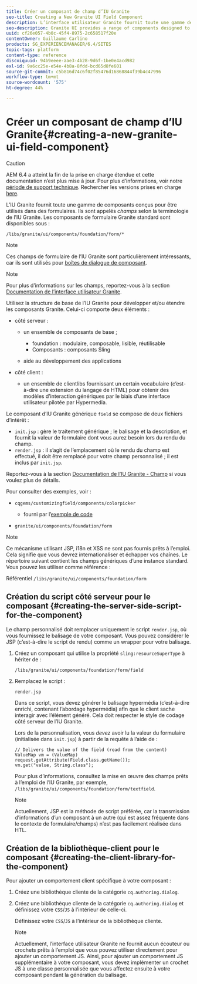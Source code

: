 ```yaml
---
title: Créer un composant de champ d’IU Granite
seo-title: Creating a New Granite UI Field Component
description: L’interface utilisateur Granite fournit toute une gamme de composants conçus pour être utilisés dans les formulaires, appelés champs.
seo-description: Granite UI provides a range of components designed to be used in forms, called fields
uuid: cf26e057-4b0c-45f4-8975-2c658517f20e
contentOwner: Guillaume Carlino
products: SG_EXPERIENCEMANAGER/6.4/SITES
topic-tags: platform
content-type: reference
discoiquuid: 94b9eeee-aae3-4b28-9d6f-1be0e4acd982
exl-id: 9a6cc25e-e54e-4b8a-8fdd-bcd65d8fe601
source-git-commit: c5b816d74c6f02f85476d16868844f39b4c47996
workflow-type: tm+mt
source-wordcount: '575'
ht-degree: 44%

---
```


# Créer un composant de champ d’IU Granite{#creating-a-new-granite-ui-field-component}

>[!CAUTION]
>
>AEM 6.4 a atteint la fin de la prise en charge étendue et cette documentation n’est plus mise à jour. Pour plus d’informations, voir notre [période de support technique](https://helpx.adobe.com/fr/support/programs/eol-matrix.html). Rechercher les versions prises en charge [here](https://experienceleague.adobe.com/docs/?lang=fr).

L’IU Granite fournit toute une gamme de composants conçus pour être utilisés dans des formulaires. Ils sont appelés *champs* selon la terminologie de l’IU Granite. Les composants de formulaire Granite standard sont disponibles sous :

`/libs/granite/ui/components/foundation/form/*`

>[!NOTE]
>
>Ces champs de formulaire de l’IU Granite sont particulièrement intéressants, car ils sont utilisés pour [boîtes de dialogue de composant](/help/sites-developing/developing-components.md).

>[!NOTE]
>
>Pour plus d’informations sur les champs, reportez-vous à la section [Documentation de l’interface utilisateur Granite](https://helpx.adobe.com/experience-manager/6-4/sites/developing/using/reference-materials/granite-ui/api/index.html).

Utilisez la structure de base de l’IU Granite pour développer et/ou étendre les composants Granite. Celui-ci comporte deux éléments :

* côté serveur :

   * un ensemble de composants de base ;

      * foundation : modulaire, composable, lisible, réutilisable
      * Composants : composants Sling
   * aide au développement des applications


* côté client :

   * un ensemble de clientlibs fournissant un certain vocabulaire (c’est-à-dire une extension du langage de HTML) pour obtenir des modèles d’interaction génériques par le biais d’une interface utilisateur pilotée par Hypermedia.

Le composant d’IU Granite générique `field` se compose de deux fichiers d’intérêt :

* `init.jsp` : gère le traitement générique ; le balisage et la description, et fournit la valeur de formulaire dont vous aurez besoin lors du rendu du champ.
* `render.jsp` : il s’agit de l’emplacement où le rendu du champ est effectué, il doit être remplacé pour votre champ personnalisé ; il est inclus par `init.jsp`.

Reportez-vous à la section [Documentation de l’IU Granite - Champ](https://helpx.adobe.com/fr/experience-manager/6-4/sites/developing/using/reference-materials/granite-ui/api/jcr_root/libs/granite/ui/components/foundation/form/field/index.html) si vous voulez plus de détails.

Pour consulter des exemples, voir :

* `cqgems/customizingfield/components/colorpicker`

   * fourni par l’[exemple de code](/help/sites-developing/developing-components-samples.md#code-sample-how-to-customize-dialog-fields)

* `granite/ui/components/foundation/form`

>[!NOTE]
>
>Ce mécanisme utilisant JSP, i18n et XSS ne sont pas fournis prêts à l’emploi. Cela signifie que vous devrez internationaliser et échapper vos chaînes. Le répertoire suivant contient les champs génériques d’une instance standard. Vous pouvez les utiliser comme référence :
>
>Référentiel `/libs/granite/ui/components/foundation/form`

## Création du script côté serveur pour le composant {#creating-the-server-side-script-for-the-component}

Le champ personnalisé doit remplacer uniquement le script `render.jsp`, où vous fournissez le balisage de votre composant. Vous pouvez considérer le JSP (c’est-à-dire le script de rendu) comme un wrapper pour votre balisage.

1. Créez un composant qui utilise la propriété `sling:resourceSuperType` à hériter de :

   `/libs/granite/ui/components/foundation/form/field`

1. Remplacez le script :

   `render.jsp`

   Dans ce script, vous devez générer le balisage hypermédia (c’est-à-dire enrichi, contenant l’abordage hypermédia) afin que le client sache interagir avec l’élément généré. Cela doit respecter le style de codage côté serveur de l’IU Granite.

   Lors de la personnalisation, vous *devez* avoir lu la valeur du formulaire (initialisée dans `init.jsp`) à partir de la requête à l’aide de :

   ```
   // Delivers the value of the field (read from the content)
   ValueMap vm = (ValueMap) request.getAttribute(Field.class.getName());
   vm.get("value, String.class"); 
   ```

   Pour plus d’informations, consultez la mise en œuvre des champs prêts à l’emploi de l’IU Granite, par exemple, `/libs/granite/ui/components/foundation/form/textfield`.

   >[!NOTE]
   >
   >Actuellement, JSP est la méthode de script préférée, car la transmission d’informations d’un composant à un autre (qui est assez fréquente dans le contexte de formulaire/champs) n’est pas facilement réalisée dans HTL.

## Création de la bibliothèque-client pour le composant {#creating-the-client-library-for-the-component}

Pour ajouter un comportement client spécifique à votre composant :

1. Créez une bibliothèque cliente de la catégorie `cq.authoring.dialog`.
1. Créez une bibliothèque cliente de la catégorie `cq.authoring.dialog` et définissez votre `CSS`/`JS` à l’intérieur de celle-ci.

   Définissez votre `CSS`/`JS` à l’intérieur de la bibliothèque cliente.

   >[!NOTE]
   >
   >Actuellement, l’interface utilisateur Granite ne fournit aucun écouteur ou crochets prêts à l’emploi que vous pouvez utiliser directement pour ajouter un comportement JS. Ainsi, pour ajouter un comportement JS supplémentaire à votre composant, vous devez implémenter un crochet JS à une classe personnalisée que vous affectez ensuite à votre composant pendant la génération du balisage.
